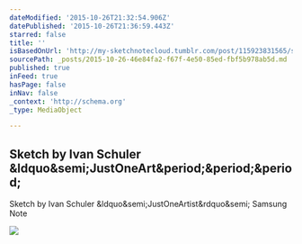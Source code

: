 ```yaml
---
dateModified: '2015-10-26T21:32:54.906Z'
datePublished: '2015-10-26T21:36:59.443Z'
starred: false
title: ''
isBasedOnUrl: 'http://my-sketchnotecloud.tumblr.com/post/115923831565/sketch-by-ivan-schuler-justoneartist-samsung'
sourcePath: _posts/2015-10-26-46e84fa2-f67f-4e50-85ed-fbf5b978ab5d.md
published: true
inFeed: true
hasPage: false
inNav: false
_context: 'http://schema.org'
_type: MediaObject

---
```

<article style=""><h1>Sketch by Ivan Schuler &amp;ldquo&amp;semi;JustOneArt&amp;period;&amp;period;&amp;period;</h1><p>Sketch by Ivan Schuler &amp;ldquo&amp;semi;JustOneArtist&amp;rdquo&amp;semi; Samsung Note</p><img src="http://41.media.tumblr.com/2e7669d455a8fe4a89b5de607705494d/tumblr_nmj2fgOdMd1rpz8n2o1_500.jpg" /></article>